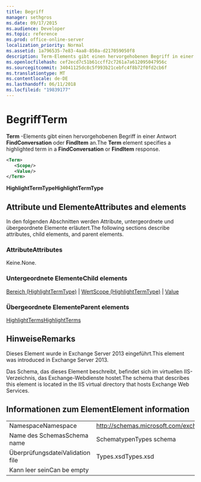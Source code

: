 ```yaml
---
title: Begriff
manager: sethgros
ms.date: 09/17/2015
ms.audience: Developer
ms.topic: reference
ms.prod: office-online-server
localization_priority: Normal
ms.assetid: 1a796535-7e83-4aa8-850a-d217059050f8
description: Term-Elements gibt einen hervorgehobenen Begriff in einer Antwort FindConversation oder FindItem an.
ms.openlocfilehash: cef2ecd7c51b61ccff2c7261a7a612095047956c
ms.sourcegitcommit: 34041125dc8c5f993b21cebfc4f8b72f0fd2cb6f
ms.translationtype: MT
ms.contentlocale: de-DE
ms.lasthandoff: 06/11/2018
ms.locfileid: "19839177"
---
```

# <a name="term"></a><span data-ttu-id="0efb3-103">Begriff</span><span class="sxs-lookup"><span data-stu-id="0efb3-103">Term</span></span>

<span data-ttu-id="0efb3-104">**Term** -Elements gibt einen hervorgehobenen Begriff in einer Antwort **FindConversation** oder **FindItem** an.</span><span class="sxs-lookup"><span data-stu-id="0efb3-104">The **Term** element specifies a highlighted term in a **FindConversation** or **FindItem** response.</span></span> 
  
```XML
<Term>
   <Scope/>
   <Value/>
</Term>
```

 <span data-ttu-id="0efb3-105">**HighlightTermType**</span><span class="sxs-lookup"><span data-stu-id="0efb3-105">**HighlightTermType**</span></span>
## <a name="attributes-and-elements"></a><span data-ttu-id="0efb3-106">Attribute und Elemente</span><span class="sxs-lookup"><span data-stu-id="0efb3-106">Attributes and elements</span></span>

<span data-ttu-id="0efb3-107">In den folgenden Abschnitten werden Attribute, untergeordnete und übergeordnete Elemente erläutert.</span><span class="sxs-lookup"><span data-stu-id="0efb3-107">The following sections describe attributes, child elements, and parent elements.</span></span>
  
### <a name="attributes"></a><span data-ttu-id="0efb3-108">Attribute</span><span class="sxs-lookup"><span data-stu-id="0efb3-108">Attributes</span></span>

<span data-ttu-id="0efb3-109">Keine.</span><span class="sxs-lookup"><span data-stu-id="0efb3-109">None.</span></span>
  
### <a name="child-elements"></a><span data-ttu-id="0efb3-110">Untergeordnete Elemente</span><span class="sxs-lookup"><span data-stu-id="0efb3-110">Child elements</span></span>

<span data-ttu-id="0efb3-111">[Bereich (HighlightTermType)](scope-highlighttermtype.md) | [Wert](value.md)</span><span class="sxs-lookup"><span data-stu-id="0efb3-111">[Scope (HighlightTermType)](scope-highlighttermtype.md) | [Value](value.md)</span></span>
  
### <a name="parent-elements"></a><span data-ttu-id="0efb3-112">Übergeordnete Elemente</span><span class="sxs-lookup"><span data-stu-id="0efb3-112">Parent elements</span></span>

[<span data-ttu-id="0efb3-113">HighlightTerms</span><span class="sxs-lookup"><span data-stu-id="0efb3-113">HighlightTerms</span></span>](highlightterms.md)
  
## <a name="remarks"></a><span data-ttu-id="0efb3-114">Hinweise</span><span class="sxs-lookup"><span data-stu-id="0efb3-114">Remarks</span></span>

<span data-ttu-id="0efb3-115">Dieses Element wurde in Exchange Server 2013 eingeführt.</span><span class="sxs-lookup"><span data-stu-id="0efb3-115">This element was introduced in Exchange Server 2013.</span></span>
  
<span data-ttu-id="0efb3-116">Das Schema, das dieses Element beschreibt, befindet sich im virtuellen IIS-Verzeichnis, das Exchange-Webdienste hostet.</span><span class="sxs-lookup"><span data-stu-id="0efb3-116">The schema that describes this element is located in the IIS virtual directory that hosts Exchange Web Services.</span></span>
  
## <a name="element-information"></a><span data-ttu-id="0efb3-117">Informationen zum Element</span><span class="sxs-lookup"><span data-stu-id="0efb3-117">Element information</span></span>

|||
|:-----|:-----|
|<span data-ttu-id="0efb3-118">Namespace</span><span class="sxs-lookup"><span data-stu-id="0efb3-118">Namespace</span></span>  <br/> |http://schemas.microsoft.com/exchange/services/2006/types  <br/> |
|<span data-ttu-id="0efb3-119">Name des Schemas</span><span class="sxs-lookup"><span data-stu-id="0efb3-119">Schema name</span></span>  <br/> |<span data-ttu-id="0efb3-120">Schematypen</span><span class="sxs-lookup"><span data-stu-id="0efb3-120">Types schema</span></span>  <br/> |
|<span data-ttu-id="0efb3-121">Überprüfungsdatei</span><span class="sxs-lookup"><span data-stu-id="0efb3-121">Validation file</span></span>  <br/> |<span data-ttu-id="0efb3-122">Types.xsd</span><span class="sxs-lookup"><span data-stu-id="0efb3-122">Types.xsd</span></span>  <br/> |
|<span data-ttu-id="0efb3-123">Kann leer sein</span><span class="sxs-lookup"><span data-stu-id="0efb3-123">Can be empty</span></span>  <br/> ||
   

